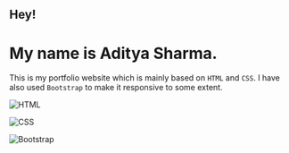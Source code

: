 ## Hey!

# My name is Aditya Sharma.

This is my portfolio website which is mainly based on `HTML` and `CSS`.
I have also used `Bootstrap` to make it responsive to some extent.

![HTML](https://img.shields.io/badge/HTML-E21717?labelColor=E21717&style=flat)

![CSS](https://img.shields.io/badge/CSS-3944F7?labelColor=3944F7&style=flat)

![Bootstrap](https://img.shields.io/badge/Bootstrap-3944F7?labelColor=3944F7&style=flat)